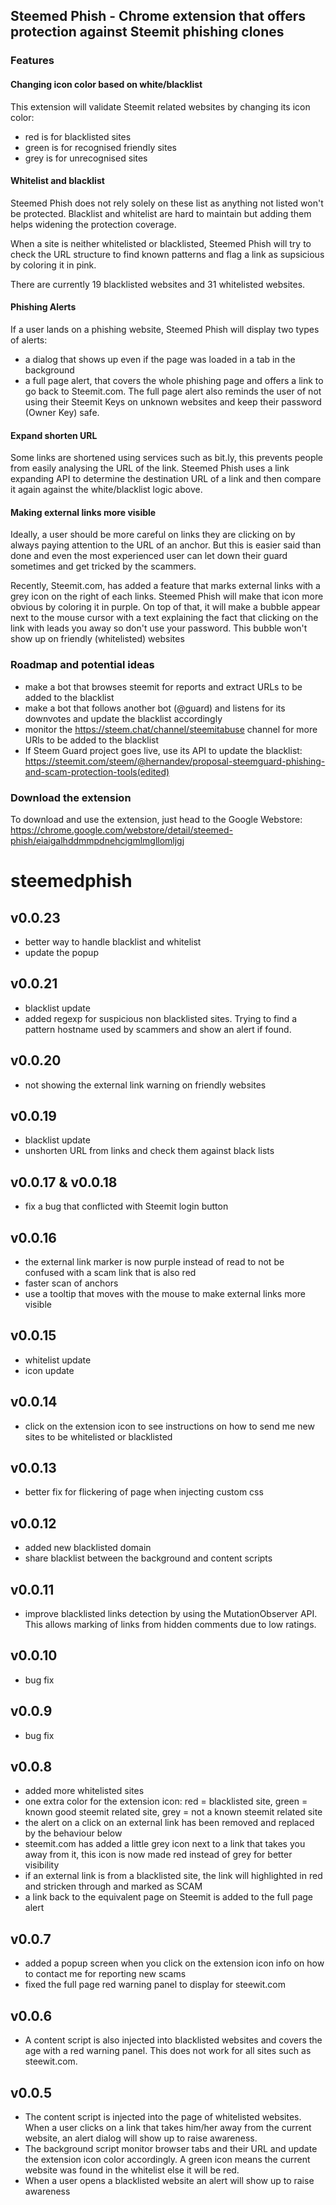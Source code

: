 ## Steemed Phish - Chrome extension that offers protection against Steemit phishing clones
### Features
#### Changing icon color based on white/blacklist
This extension will validate Steemit related websites by changing its icon color:
 - red is for blacklisted sites
 - green is for recognised friendly sites
 - grey is for unrecognised sites

#### Whitelist and blacklist
Steemed Phish does not rely solely on these list as anything not listed won't be protected. Blacklist and whitelist are hard to maintain but adding them helps widening the protection coverage.

When a site is neither whitelisted or blacklisted, Steemed Phish will try to check the URL structure to find known patterns and flag a link as supsicious by coloring it in pink.

There are currently 19 blacklisted websites and 31 whitelisted websites.
#### Phishing Alerts
If a user lands on a phishing website, Steemed Phish will display two types of alerts:
- a dialog that shows up even if the page was loaded in a tab in the background
- a full page alert, that covers the whole phishing page and offers a link to go back to Steemit.com. The full page alert also reminds the user of not using their Steemit Keys on unknown websites and keep their password (Owner Key) safe.

#### Expand shorten URL
Some links are shortened using services such as bit.ly, this prevents people from easily analysing the URL of the link. Steemed Phish uses a link expanding API to determine the destination URL of a link and then compare it again against the white/blacklist logic above.

#### Making external links more visible
Ideally, a user should be more careful on links they are clicking on by always paying attention to the URL of an anchor. But this is easier said than done and even the most experienced user can let down their guard sometimes and get tricked by the scammers.

Recently, Steemit.com, has added a feature that marks external links with a grey icon on the right of each links. Steemed Phish will make that icon more obvious by coloring it in purple. On top of that, it will make a bubble appear next to the mouse cursor with a text explaining the fact that clicking on the link with leads you away so don't use your password. This bubble won't show up on friendly (whitelisted) websites

### Roadmap and potential ideas
- make a bot that browses steemit for reports and extract URLs to be added to the blacklist
- make a bot that follows another bot (@guard) and listens for its downvotes and update the blacklist accordingly
- monitor the https://steem.chat/channel/steemitabuse channel for more URls to be added to the blacklist
- If Steem Guard project goes live, use its API to update the blacklist: https://steemit.com/steem/@hernandev/proposal-steemguard-phishing-and-scam-protection-tools(edited)

### Download the extension
To download and use the extension, just head to the Google Webstore:
https://chrome.google.com/webstore/detail/steemed-phish/eiaigalhddmmpdnehcigmlmgllomljgj

# steemedphish
## v0.0.23
- better way to handle blacklist and whitelist
- update the popup

## v0.0.21
- blacklist update
- added regexp for suspicious non blacklisted sites. Trying to find a pattern hostname used by scammers and show an alert if found.

## v0.0.20
- not showing the external link warning on friendly websites

## v0.0.19
- blacklist update
- unshorten URL from links and check them against black lists

## v0.0.17 & v0.0.18
- fix a bug that conflicted with Steemit login button

## v0.0.16
- the external link marker is now purple instead of read to not be confused with a scam link that is also red
- faster scan of anchors
- use a tooltip that moves with the mouse to make external links more visible

## v0.0.15
- whitelist update
- icon update

## v0.0.14
- click on the extension icon to see instructions on how to send me new sites to be whitelisted or blacklisted

## v0.0.13
- better fix for flickering of page when injecting custom css

## v0.0.12
- added new blacklisted domain
- share blacklist between the background and content scripts

## v0.0.11
- improve blacklisted links detection by using the MutationObserver API. This allows marking of links from hidden comments due to low ratings.

## v0.0.10
- bug fix

## v0.0.9
- bug fix

## v0.0.8
- added more whitelisted sites
- one extra color for the extension icon: red = blacklisted site, green = known good steemit related site, grey = not a known steemit related site
- the alert on a click on an external link has been removed and replaced by the behaviour below
- steemit.com has added a little grey icon next to a link that takes you away from it, this icon is now made red instead of grey for better visibility
- if an external link is from a blacklisted site, the link will highlighted in red and stricken through and marked as SCAM
- a link back to the equivalent page on Steemit is added to the full page alert

## v0.0.7
- added a popup screen when you click on the extension icon info on how to contact me for reporting new scams
- fixed the full page red warning panel to display for steewit.com

## v0.0.6
- A content script is also injected into blacklisted websites and covers the age with a red warning panel. This does not work for all sites such as steewit.com.

## v0.0.5
- The content script is injected into the page of whitelisted websites. When a user clicks on a link that takes him/her away from the current website, an alert dialog will show up to raise awareness.
- The background script monitor browser tabs and their URL and update the extension icon color accordingly. A green icon means the current website was found in the whitelist else it will be red.
- When a user opens a blacklisted website an alert will show up to raise awareness
